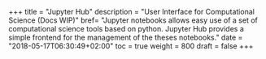 +++
title = "Jupyter Hub"
description = "User Interface for Computational Science (Docs WIP)"
bref= "Jupyter notebooks allows easy use of a set of computational science tools based on python. Jupyter Hub provides a simple frontend for the management of the theses notebooks."
date = "2018-05-17T06:30:49+02:00"
toc = true
weight = 800
draft = false
+++
